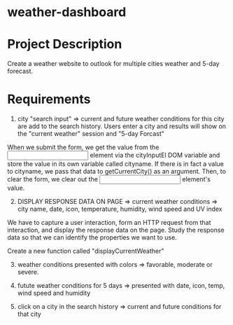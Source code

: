 # weather-dashboard

# Project Description
Create a weather website to outlook for multiple cities weather and 5-day forecast.

# Requirements
1. city "search input" => current and future weather conditions for this city are add to the search history.
Users enter a city and results will show on the "current weather" session and "5-day Forcast"

When we submit the form, we get the value from the <input> element via the cityInputEl DOM variable and store the value in its own variable called cityname.
If there is in fact a value to cityname, we pass that data to getCurrentCity() as an argument. Then, to clear the form, we clear out the <input> element's value.

2. DISPLAY RESPONSE DATA ON PAGE => current weather conditions => city name, date, icon, temperature, humidity, wind speed and UV index

We have to capture a user interaction, form an HTTP request from that interaction, and display the response data on the page. Study the response data so that we can identify the properties we want to use.

Create a new function called "displayCurrentWeather"

3. weather conditions presented with colors => favorable, moderate or severe.

4. futute weather conditions for 5 days => presented with date, icon, temp, wind speed and humidity

5. click on a city in the search history => current and future conditions for that city
